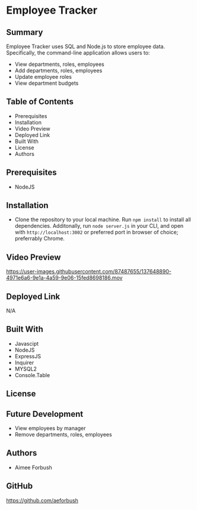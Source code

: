 # Employee Tracker

## Summary
Employee Tracker uses SQL and Node.js to store employee data.  Specifically, the command-line application allows users to:

* View departments, roles, employees
* Add departments, roles, employees
* Update employee roles
* View department budgets


## Table of Contents
* Prerequisites
* Installation
* Video Preview 
* Deployed Link
* Built With
* License
* Authors

## Prerequisites
* NodeJS


## Installation
* Clone the repository to your local machine.  Run `npm install` to install all dependencies.  Additonally, run `node server.js` in your CLI, and open with `http://localhost:3002` or preferred port in browser of choice; preferrably Chrome.  

## Video Preview



https://user-images.githubusercontent.com/87487655/137648890-4971e6a6-9e1a-4a59-9e06-15fed8698186.mov



## Deployed Link
N/A

## Built With 
* Javascipt
* NodeJS
* ExpressJS
* Inquirer
* MYSQL2
* Console.Table

## License

## Future Development
* View employees by manager
* Remove departments, roles, employees

## Authors
* Aimee Forbush 

## GitHub 
https://github.com/aeforbush
